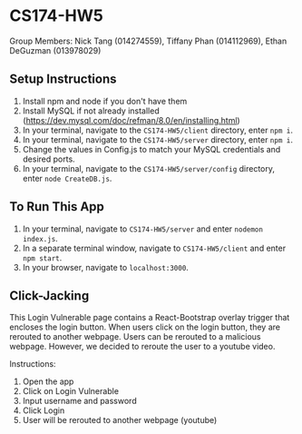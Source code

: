 # CS174-HW5

Group Members: Nick Tang (014274559), Tiffany Phan (014112969), Ethan DeGuzman (013978029)

## Setup Instructions
1. Install npm and node if you don't have them
2. Install MySQL if not already installed (https://dev.mysql.com/doc/refman/8.0/en/installing.html)
3. In your terminal, navigate to the `CS174-HW5/client` directory, enter `npm i`.
4. In your terminal, navigate to the `CS174-HW5/server` directory, enter `npm i`.
5. Change the values in Config.js to match your MySQL credentials and desired ports.
6. In your terminal, navigate to the `CS174-HW5/server/config` directory, enter `node CreateDB.js`.

## To Run This App
1. In your terminal, navigate to `CS174-HW5/server` and enter `nodemon index.js`.
2. In a separate terminal window, navigate to `CS174-HW5/client` and enter `npm start`.
3. In your browser, navigate to `localhost:3000`.

## Click-Jacking
This Login Vulnerable page contains a React-Bootstrap overlay trigger that encloses the login button. 
When users click on the login button, they are rerouted to another webpage. 
Users can be rerouted to a malicious webpage. However, we decided to reroute the user to a youtube video. 

Instructions:
1. Open the app
2. Click on Login Vulnerable
3. Input username and password
4. Click Login
5. User will be rerouted to another webpage (youtube) 
